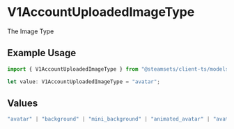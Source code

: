 # V1AccountUploadedImageType

The Image Type

## Example Usage

```typescript
import { V1AccountUploadedImageType } from "@steamsets/client-ts/models/components";

let value: V1AccountUploadedImageType = "avatar";
```

## Values

```typescript
"avatar" | "background" | "mini_background" | "animated_avatar" | "avatar_frame"
```